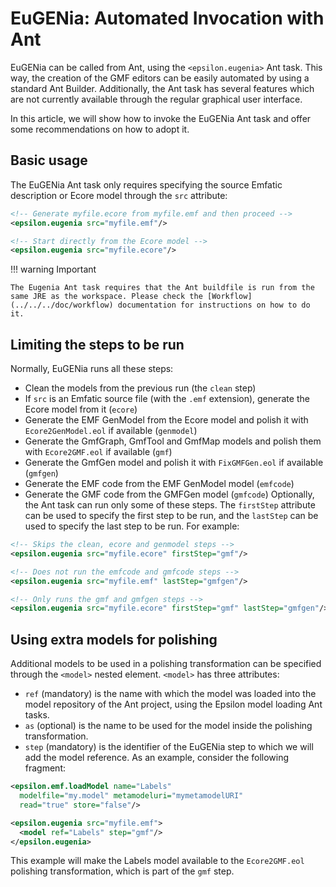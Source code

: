 # EuGENia: Automated Invocation with Ant
EuGENia can be called from Ant, using the `<epsilon.eugenia>` Ant task. This way, the creation of the GMF editors can be easily automated by using a standard Ant Builder. Additionally, the Ant task has several features which are not currently available through the regular graphical user interface.

In this article, we will show how to invoke the EuGENia Ant task and offer some recommendations on how to adopt it.

## Basic usage
The EuGENia Ant task only requires specifying the source Emfatic description or Ecore model through the `src` attribute:

```xml
<!-- Generate myfile.ecore from myfile.emf and then proceed -->
<epsilon.eugenia src="myfile.emf"/>

<!-- Start directly from the Ecore model -->
<epsilon.eugenia src="myfile.ecore"/>
```

!!! warning Important

	The Eugenia Ant task requires that the Ant buildfile is run from the same JRE as the workspace. Please check the [Workflow](../../../doc/workflow) documentation for instructions on how to do it.

## Limiting the steps to be run
Normally, EuGENia runs all these steps:

- Clean the models from the previous run (the `clean` step)
- If `src` is an Emfatic source file (with the `.emf` extension), generate the Ecore model from it (`ecore`)
- Generate the EMF GenModel from the Ecore model and polish it with `Ecore2GenModel.eol` if available (`genmodel`)
- Generate the GmfGraph, GmfTool and GmfMap models and polish them with `Ecore2GMF.eol` if available (`gmf`)
- Generate the GmfGen model and polish it with `FixGMFGen.eol` if available (`gmfgen`)
- Generate the EMF code from the EMF GenModel model (`emfcode`)
- Generate the GMF code from the GMFGen model (`gmfcode`)
Optionally, the Ant task can run only some of these steps. The `firstStep` attribute can be used to specify the first step to be run, and the `lastStep` can be used to specify the last step to be run. For example:

```xml
<!-- Skips the clean, ecore and genmodel steps -->
<epsilon.eugenia src="myfile.ecore" firstStep="gmf"/>

<!-- Does not run the emfcode and gmfcode steps -->
<epsilon.eugenia src="myfile.emf" lastStep="gmfgen"/>

<!-- Only runs the gmf and gmfgen steps -->
<epsilon.eugenia src="myfile.ecore" firstStep="gmf" lastStep="gmfgen"/>
```

## Using extra models for polishing
Additional models to be used in a polishing transformation can be specified through the `<model>` nested element. `<model>` has three attributes:

* `ref` (mandatory) is the name with which the model was loaded into the model repository of the Ant project, using the Epsilon model loading Ant tasks.
* `as` (optional) is the name to be used for the model inside the polishing transformation.
* `step` (mandatory) is the identifier of the EuGENia step to which we will add the model reference.
As an example, consider the following fragment:

```xml
<epsilon.emf.loadModel name="Labels"
  modelfile="my.model" metamodeluri="mymetamodelURI"
  read="true" store="false"/>

<epsilon.eugenia src="myfile.emf">
  <model ref="Labels" step="gmf"/>
</epsilon.eugenia>
```

This example will make the Labels model available to the `Ecore2GMF.eol` polishing transformation, which is part of the `gmf` step.
